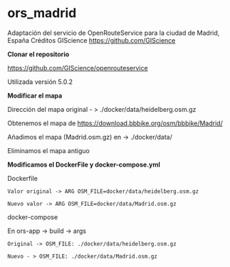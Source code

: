# ors_madrid
Adaptación del servicio de OpenRouteService para la ciudad de Madrid, España
Créditos GIScience https://github.com/GIScience

**Clonar el repositorio**

https://github.com/GIScience/openrouteservice

Utilizada versión 5.0.2

**Modificar el mapa**

Dirección del mapa original - > ./docker/data/heidelberg.osm.gz 

Obtenemos el mapa de https://download.bbbike.org/osm/bbbike/Madrid/

Añadimos el mapa (Madrid.osm.gz) en -> ./docker/data/

Eliminamos el mapa antiguo

**Modificamos el DockerFile y docker-compose.yml**

Dockerfile

	Valor original -> ARG OSM_FILE=docker/data/heidelberg.osm.gz

	Nuevo valor -> ARG OSM_FILE=docker/data/Madrid.osm.gz


docker-compose

En ors-app -> build -> args
			
	Original -> OSM_FILE: ./docker/data/heidelberg.osm.gz

	Nuevo - > OSM_FILE: ./docker/data/Madrid.osm.gz
